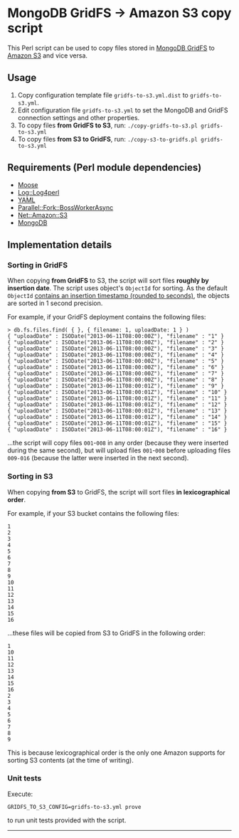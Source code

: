 # MongoDB GridFS -> Amazon S3 copy script

This Perl script can be used to copy files stored in [MongoDB GridFS][gridfs] to [Amazon S3][s3] and vice versa.


## Usage

1. Copy configuration template file `gridfs-to-s3.yml.dist` to `gridfs-to-s3.yml`.
2. Edit configuration file `gridfs-to-s3.yml` to set the MongoDB and GridFS connection settings and other properties.
3. To copy files **from GridFS to S3**, run: `./copy-gridfs-to-s3.pl gridfs-to-s3.yml`
4. To copy files **from S3 to GridFS**, run: `./copy-s3-to-gridfs.pl gridfs-to-s3.yml`


## Requirements (Perl module dependencies)

* [Moose](http://search.cpan.org/dist/Moose/)
* [Log::Log4perl](http://search.cpan.org/dist/Log-Log4perl/)
* [YAML](http://search.cpan.org/dist/YAML/)
* [Parallel::Fork::BossWorkerAsync](http://search.cpan.org/dist/Parallel-Fork-BossWorkerAsync/)
* [Net::Amazon::S3](http://search.cpan.org/dist/Net-Amazon-S3/)
* [MongoDB](http://search.cpan.org/dist/MongoDB/)


## Implementation details

### Sorting in GridFS

When copying **from GridFS** to S3, the script will sort files **roughly by insertion date**. The script uses object's `ObjectId` for sorting. As the default `ObjectId` [contains an insertion timestamp (rounded to seconds)][mongodb-objectid], the objects are sorted in 1 second precision.

For example, if your GridFS deployment contains the following files:

	> db.fs.files.find( { }, { filename: 1, uploadDate: 1 } )
	{ "uploadDate" : ISODate("2013-06-11T08:00:00Z"), "filename" : "1" }
	{ "uploadDate" : ISODate("2013-06-11T08:00:00Z"), "filename" : "2" }
	{ "uploadDate" : ISODate("2013-06-11T08:00:00Z"), "filename" : "3" }
	{ "uploadDate" : ISODate("2013-06-11T08:00:00Z"), "filename" : "4" }
	{ "uploadDate" : ISODate("2013-06-11T08:00:00Z"), "filename" : "5" }
	{ "uploadDate" : ISODate("2013-06-11T08:00:00Z"), "filename" : "6" }
	{ "uploadDate" : ISODate("2013-06-11T08:00:00Z"), "filename" : "7" }
	{ "uploadDate" : ISODate("2013-06-11T08:00:00Z"), "filename" : "8" }
	{ "uploadDate" : ISODate("2013-06-11T08:00:01Z"), "filename" : "9" }
	{ "uploadDate" : ISODate("2013-06-11T08:00:01Z"), "filename" : "10" }
	{ "uploadDate" : ISODate("2013-06-11T08:00:01Z"), "filename" : "11" }
	{ "uploadDate" : ISODate("2013-06-11T08:00:01Z"), "filename" : "12" }
	{ "uploadDate" : ISODate("2013-06-11T08:00:01Z"), "filename" : "13" }
	{ "uploadDate" : ISODate("2013-06-11T08:00:01Z"), "filename" : "14" }
	{ "uploadDate" : ISODate("2013-06-11T08:00:01Z"), "filename" : "15" }
	{ "uploadDate" : ISODate("2013-06-11T08:00:01Z"), "filename" : "16" }

...the script will copy files `001`-`008` in any order (because they were inserted during the same second), but will upload files `001`-`008` before uploading files `009-016` (because the latter were inserted in the next second).


### Sorting in S3

When copying **from S3** to GridFS, the script will sort files **in lexicographical order**.

For example, if your S3 bucket contains the following files:

	1
	2
	3
	4
	5
	6
	7
	8
	9
	10
	11
	12
	13
	14
	15
	16

...these files will be copied from S3 to GridFS in the following order:

	1
	10
	11
	12
	13
	14
	15
	16
	2
	3
	4
	5
	6
	7
	8
	9

This is because lexicographical order is the only one Amazon supports for sorting S3 contents (at the time of writing).


### Unit tests

Execute:

	GRIDFS_TO_S3_CONFIG=gridfs-to-s3.yml prove

to run unit tests provided with the script.


---

[gridfs]: http://docs.mongodb.org/manual/core/gridfs/
[s3]: http://aws.amazon.com/s3/
[mongodb-objectid]: http://docs.mongodb.org/manual/reference/object-id/
